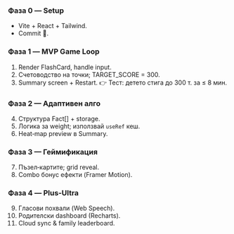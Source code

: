 ### Фаза 0 — Setup
* Vite + React + Tailwind.
* Commit 🏁.

### Фаза 1 — MVP Game Loop
1. Render FlashCard, handle input.
2. Счетоводство на точки; TARGET_SCORE = 300.
3. Summary screen + Restart.
👉 Тест: детето стига до 300 т. за ≤ 8 мин.

### Фаза 2 — Адаптивен алго
4. Структура Fact[] + storage.
5. Логика за weight; използвай `useRef` кеш.
6. Heat‑map preview в Summary.

### Фаза 3 — Геймификация
7. Пъзел‑картите; grid reveal.
8. Combo бонус ефекти (Framer Motion).

### Фаза 4 — Plus‑Ultra
9. Гласови похвали (Web Speech).
10. Родителски dashboard (Recharts).
11. Cloud sync & family leaderboard.
